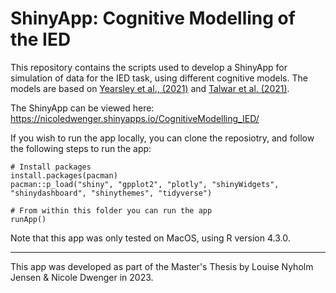# ShinyApp: Cognitive Modelling of the IED

This repository contains the scripts used to develop a ShinyApp for simulation of data for the IED task, using different cognitive models. The models are based on [Yearsley et al., (2021)](https://onlinelibrary.wiley.com/doi/full/10.1002/aur.2484?casa_token=h3TPxiRZ9TYAAAAA%3AzlRJsWT9G0ZLPS2_i5-Myw4Z13rzup_fbm7Yhrq51SEFzeetxP37yxOMoe9LrV5u9nkk_oJRttMD868) and [Talwar et al. (2021)](https://www.biorxiv.org/content/10.1101/2021.10.05.463165v1.abstract). 

The ShinyApp can be viewed here: https://nicoledwenger.shinyapps.io/CognitiveModelling_IED/

If you wish to run the app locally, you can clone the reposiotry, and follow the following steps to run the app:

```
# Install packages
install.packages(pacman)
pacman::p_load("shiny", "gpplot2", "plotly", "shinyWidgets", "shinydashboard", "shinythemes", "tidyverse")

# From within this folder you can run the app
runApp()
```

Note that this app was only tested on MacOS, using R version 4.3.0. 

------

This app was developed as part of the Master's Thesis by Louise Nyholm Jensen & Nicole Dwenger in 2023.




